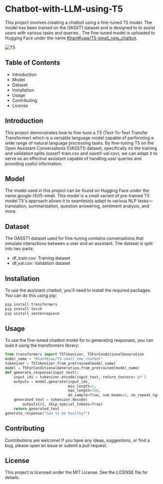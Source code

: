 # Chatbot-with-LLM-using-T5
This project involves creating a chatbot using a fine-tuned T5 model. The model has been trained on the OASST1 dataset and is designed to to assist users with various tasks and queries.. The fine-tuned model is uploaded to Hugging Face under the name [KhantKyaw/T5-small_new_chatbot](https://huggingface.co/KhantKyaw/T5-small_new_chatbot). 

![T5](main/T5.png)

## Table of Contents

- Introduction
- Model 
- Dataset
- Installation
- Usage
- Contributing
- License

## Introduction
This project demonstrates how to fine-tune a T5 (Text-To-Text Transfer Transformer) which is a versatile language model capable of performing a wide range of natural language processing tasks. By fine-tuning T5 on the Open Assistant Conversations (OASST1) dataset, specifically on the training and validation splits (oasst1-train.csv and oasst1-val.csv), we can adapt it to serve as an effective assistant capable of handling user queries and providing useful information.

## Model 
The model used in this project can be found on Hugging Face under the name google-t5/t5-small. This model is a small variant of pre-trained T5 model.T5's approach allows it to seamlessly adapt to various NLP tasks—translation, summarization, question answering, sentiment analysis, and more.

## Dataset
The OASST1 dataset used for fine-tuning contains conversations that simulate interactions between a user and an assistant. The dataset is split into two parts:
- df_train.csv: Training dataset
- df_val.csv: Validation dataset
    
## Installation
To use the assistant chatbot, you'll need to install the required packages. You can do this using pip:

``` python
pip install transformers
pip install torch
pip install sentencepiece
```

## Usage
To use the fine-tuned chatbot model for to generating responses, you can load it using the transformers library:

```python
from transformers import T5Tokenizer, T5ForConditionalGeneration
model_name = "KhantKyaw/T5-small_new_chatbot"
tokenizer = T5Tokenizer.from_pretrained(model_name)
model = T5ForConditionalGeneration.from_pretrained(model_name)
def generate_response(input_text):
    input_ids = tokenizer.encode(input_text, return_tensors='pt')
    outputs = model.generate(input_ids,
                             min_length=5,
                             max_length=300,
                             do_sample=True, num_beams=5, no_repeat_ngram_size=2)
    generated_text = tokenizer.decode(
        outputs[0], skip_special_tokens=True)
    return generated_text
generate_response("how to be healthy?")
```
## Contributing
Contributions are welcome! If you have any ideas, suggestions, or find a bug, please open an issue or submit a pull request.

## License
This project is licensed under the MIT License. See the LICENSE file for details.

